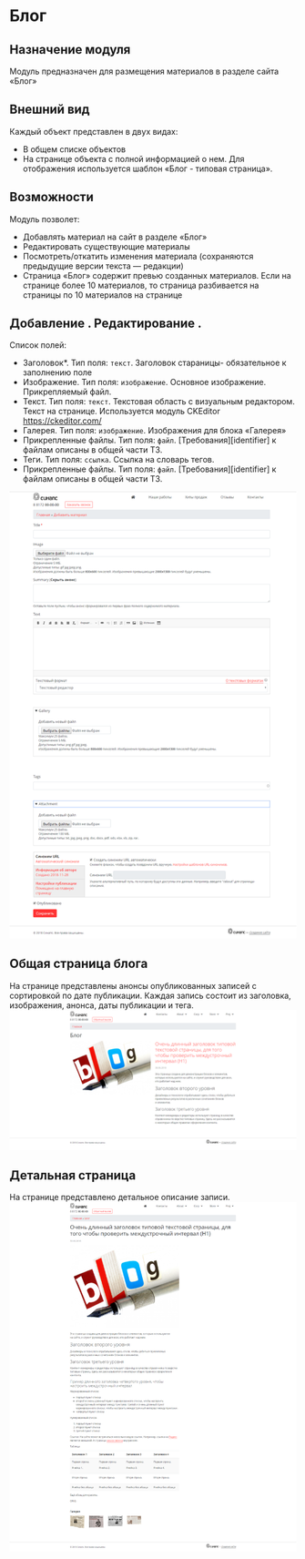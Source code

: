 # Блог
## Назначение модуля
Модуль предназначен для размещения материалов в разделе сайта «Блог»
## Внешний вид
Каждый объект представлен в двух видах:
- В общем списке объектов
- На странице объекта с полной информацией о нем. Для отображения используется шаблон «Блог - типовая страница».

## Возможности
Модуль позволет:
- Добавлять материал на сайт в разделе «Блог»
- Редактировать существующие материалы
- Посмотреть/откатить изменения материала (сохраняются предыдущие версии текста — редакции)
- Страница «Блог» содержит превью созданных материалов. Если на странице более 10 материалов, то страница разбивается на страницы по 10 материалов на странице

## Добавление . Редактирование .
Список полей:
- Заголовок*. Тип поля: `текст`. Заголовок стараницы- обязательное к заполнению поле
- Изображение. Тип поля: `изображение`. Основное изображение. Прикрепляемый файл.
- Текст. Тип поля: `текст`. Текстовая область с визуальным редактором. Текст на странице. Используется модуль CKEditor <https://ckeditor.com/>
- Галерея. Тип поля: `изображение`. Изображения для блока «Галерея»
- Прикрепленные файлы. Тип поля: `файл`. [Требования][identifier] к файлам описаны в общей части ТЗ.
- Теги. Тип поля: `ссылка`. Ссылка на словарь тегов.
- Прикрепленные файлы. Тип поля: `файл`. [Требования][identifier] к файлам описаны в общей части ТЗ.
<img src="https://github.com/synapse-studio/helper/blob/master/tz/blog/blog.png">

## Общая страница блога 
На странице представлены анонсы опубликованных записей с сортировкой по дате публикации.
Каждая запись состоит из заголовка, изображения, анонса, даты публикации и тега.
<img src="https://github.com/synapse-studio/helper/blob/master/tz/blog/blog_1.png">

## Детальная страница
На странице представлено детальное описание записи. 
<img src="https://github.com/synapse-studio/helper/blob/master/tz/blog/blog_2.png">








